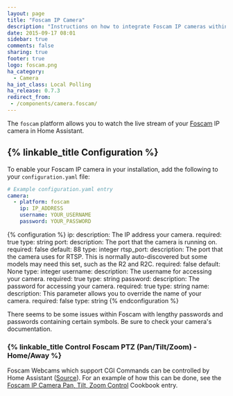 ```yaml
---
layout: page
title: "Foscam IP Camera"
description: "Instructions on how to integrate Foscam IP cameras within Home Assistant."
date: 2015-09-17 08:01
sidebar: true
comments: false
sharing: true
footer: true
logo: foscam.png
ha_category:
  - Camera
ha_iot_class: Local Polling
ha_release: 0.7.3
redirect_from:
 - /components/camera.foscam/
---
```


The `foscam` platform allows you to watch the live stream of your [Foscam](http://www.foscam.com/) IP camera in Home Assistant.

## {% linkable_title Configuration %}

To enable your Foscam IP camera in your installation, add the following to your `configuration.yaml` file:

```yaml
# Example configuration.yaml entry
camera:
  - platform: foscam
    ip: IP_ADDRESS
    username: YOUR_USERNAME
    password: YOUR_PASSWORD
```

{% configuration %}
ip:
  description: The IP address your camera.
  required: true
  type: string
port:
  description: The port that the camera is running on.
  required: false
  default: 88
  type: integer
rtsp_port:
  description: The port that the camera uses for RTSP. This is normally auto-discovered but some models may need this set, such as the R2 and R2C.
  required: false
  default: None
  type: integer
username:
  description: The username for accessing your camera.
  required: true
  type: string
password:
  description: The password for accessing your camera.
  required: true
  type: string
name:
  description: This parameter allows you to override the name of your camera.
  required: false
  type: string
{% endconfiguration %}

<p class='note'>
There seems to be some issues within Foscam with lengthy passwords and passwords containing certain symbols. Be sure to check your camera's documentation.
</p>

### {% linkable_title Control Foscam PTZ (Pan/Tilt/Zoom) - Home/Away %}

 Foscam Webcams which support CGI Commands can be controlled by Home Assistant ([Source](http://www.ipcamcontrol.net/files/Foscam%20IPCamera%20CGI%20User%20Guide-V1.0.4.pdf)). For an example of how this can be done, see the [Foscam IP Camera Pan, Tilt, Zoom Control](/cookbook/foscam_away_mode_PTZ/) Cookbook entry.
